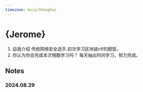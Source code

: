 ```yaml
---
timezone: Asia/Shanghai
---
```


# {Jerome}
1. 自我介绍
传统网络安全选手,初次学习区块链ctf的题型。
2. 你认为你会完成本次残酷学习吗？
每天抽出时间学习，努力完成。

## Notes

<!-- Content_START -->

### 2024.08.29

<!-- Content_END -->
